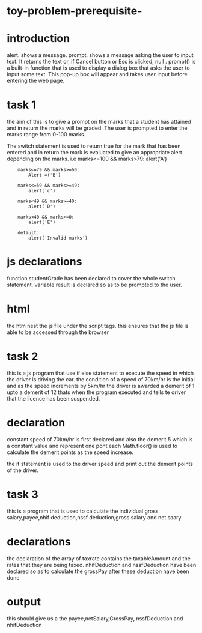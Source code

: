 # toy-problem-prerequisite-
# introduction

alert. shows a message. prompt. shows a message asking the user to input text. It returns the text or, if Cancel button or Esc is clicked, null .
prompt() is a built-in function that is used to display a dialog box that asks the user to input some text. This pop-up box will appear and takes user input before entering the web page. 
# task 1
the aim of this is to give a prompt on the marks that a student has attained and in return the marks will be graded. The user is prompted to enter the marks range from 0-100 marks. 

The switch statement is used to return true for the mark that has been entered and in return the mark is evaluated to give an appropriate alert depending on the marks.
i.e
     marks<=100 && marks>79:
            alert('A')
            
        marks<=79 && marks>=60:
            Alert =('B')
            
        marks<=59 && marks>=49:
            alert('c')
    
        marks<49 && marks>=40:
            alert('D')

        marks<40 && marks>=0:
            alert('E')
            
        default:
            alert('Invalid marks') 
# js declarations
 function studentGrade has been declared to cover the whole switch statement.
 variable result is declared so as to be prompted to the user.  
# html 
the htm nest the js file under the script tags. this ensures that the js file is able to be accessed through the browser

# task 2
this is a js program that use if else statement to execute the speed in which the driver is driving the car. 
the condition of a speed of 70km/hr is the initial and as the speed increments by 5km/hr the driver is awarded a demerit of 1 upto a demerit of 12 thats when the program executed and tells te driver that the licence has been suspended.
# declaration 
constant speed of 70km/hr is first declared and also the demerit 5 which is a constant value and represent one pont each
Math.floor() is used to calculate the demerit points as the speed increase.

the if statement is used to the driver speed and print out the demerit points of the driver.
# task 3
this is a program that is used to calculate the individual gross salary,payee,nhif deduction,nssf deduction,gross salary and net saary.
# declarations 
the declaration of the array of taxrate contains the taxableAmount and the rates that they are being taxed.
nhifDeduction and nssfDeduction have been declared so as to calculate the grossPay after these deduction have been done
# output
 this should give us a the payee,netSalary,GrossPay, nssfDeduction and nhifDeduction 

